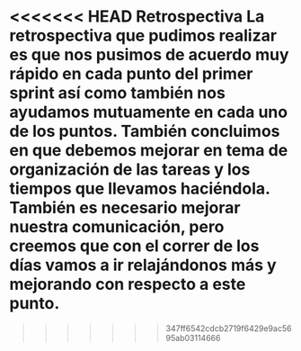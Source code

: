 <<<<<<< HEAD
**Retrospectiva**
La retrospectiva que pudimos realizar es que nos pusimos de acuerdo muy rápido en cada punto del primer sprint así como también nos ayudamos mutuamente en cada uno de los puntos. También concluimos en que debemos mejorar en tema de organización de las tareas y los tiempos que llevamos haciéndola. También es necesario mejorar nuestra comunicación, pero creemos que con el correr de los días vamos a ir relajándonos más y mejorando con respecto a este punto.
=======

>>>>>>> 347ff6542cdcb2719f6429e9ac5695ab03114666
